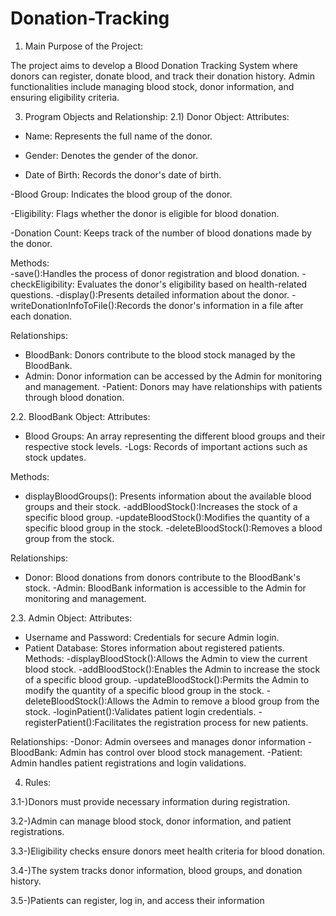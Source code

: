  # Donation-Tracking

1) Main Purpose of the Project:

The project aims to develop a Blood Donation Tracking System where donors can register, 
donate blood, and track their donation history. Admin functionalities include managing blood 
stock, donor information, and ensuring eligibility criteria.

3) Program Objects and Relationship: 
2.1) Donor Object: 
Attributes:
- Name: Represents the full name of the donor.
 
- Gender: Denotes the gender of the donor.
  
- Date of Birth: Records the donor's date of birth.
  
-Blood Group: Indicates the blood group of the donor.

-Eligibility: Flags whether the donor is eligible for blood donation.

-Donation Count: Keeps track of the number of blood donations made by the donor.

Methods:  
-save():Handles the process of donor registration and blood donation. 
-checkEligibility: Evaluates the donor's eligibility based on health-related questions. 
-display():Presents detailed information about the donor. 
-writeDonationInfoToFile():Records the donor's information in a file after each donation. 

Relationships: 
- BloodBank: Donors contribute to the blood stock managed by the BloodBank.
- Admin: Donor information can be accessed by the Admin for monitoring and management. 
-Patient: Donors may have relationships with patients through blood donation.

2.2. BloodBank Object: 
Attributes:
- Blood Groups: An array representing the different blood groups and their respective stock 
levels.
-Logs: Records of important actions such as stock updates.

Methods: 
- displayBloodGroups(): Presents information about the available blood groups and their stock.
-addBloodStock():Increases the stock of a specific blood group.
-updateBloodStock():Modifies the quantity of a specific blood group in the stock.
-deleteBloodStock():Removes a blood group from the stock.

Relationships: 
- Donor: Blood donations from donors contribute to the BloodBank's stock.
-Admin: BloodBank information is accessible to the Admin for monitoring and management.

2.3. Admin Object: 
Attributes: 
- Username and Password: Credentials for secure Admin login.
- Patient Database: Stores information about registered patients. 
Methods:
-displayBloodStock():Allows the Admin to view the current blood stock.
-addBloodStock():Enables the Admin to increase the stock of a specific blood group.
-updateBloodStock():Permits the Admin to modify the quantity of a specific blood group in the stock.
-deleteBloodStock():Allows the Admin to remove a blood group from the stock.
-loginPatient():Validates patient login credentials.
-registerPatient():Facilitates the registration process for new patients.

Relationships: 
-Donor: Admin oversees and manages donor information
-BloodBank: Admin has control over blood stock management. 
-Patient: Admin handles patient registrations and login validations.

4) Rules:

3.1-)Donors must provide necessary information during registration.
   
3.2-)Admin can manage blood stock, donor information, and patient registrations. 

3.3-)Eligibility checks ensure donors meet health criteria for blood donation. 

3.4-)The system tracks donor information, blood groups, and donation history. 

3.5-)Patients can register, log in, and access their information
